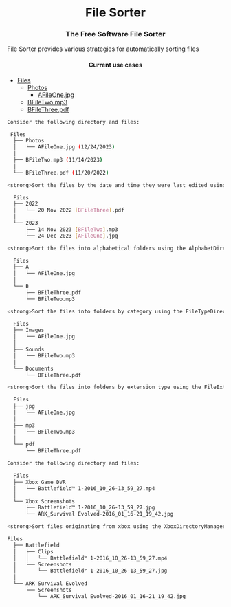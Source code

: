<h1 align="center">File Sorter</h1>
<h3 align="center">The Free Software File Sorter</h3>

File Sorter provides various strategies for automatically sorting files

<h4 align="center">Current use cases</h3>

 * [Files](./Files)
   * [Photos](./Photos)
     * [AFileOne.jpg](./Files/Photos/AFileOne.jpg)
   * [BFileTwo.mp3](./Files/BFileTwo.mp3)
   * [BFileThree.pdf](./Files/BFileThree.pdf)

```bash
Consider the following directory and files:

 Files
  ├── Photos
  │   └── AFileOne.jpg (12/24/2023)
  │ 
  ├── BFileTwo.mp3 (11/14/2023)
  │ 
  └── BFileThree.pdf (11/20/2022)

<strong>Sort the files by the date and time they were last edited using the DateTimeDirectoryManager.</strong>

  Files
  ├── 2022
  │   └── 20 Nov 2022 [BFileThree].pdf
  │ 
  └── 2023
      ├── 14 Nov 2023 [BFileTwo].mp3 
      └── 24 Dec 2023 [AFileOne].jpg        

<strong>Sort the files into alphabetical folders using the AlphabetDirectoryManager.</strong>

  Files
  ├── A
  │   └── AFileOne.jpg
  │ 
  └── B
      ├── BFileThree.pdf
      └── BFileTwo.mp3   

<strong>Sort the files into folders by category using the FileTypeDirectoryManager.</strong>

  Files
  ├── Images
  │   └── AFileOne.jpg
  │ 
  ├── Sounds
  │   └── BFileTwo.mp3   
  │ 
  └── Documents
      └── BFileThree.pdf

<strong>Sort the files into folders by extension type using the FileExtensionDirectoryManager.</strong>

  Files
  ├── jpg
  │   └── AFileOne.jpg
  │ 
  ├── mp3
  │   └── BFileTwo.mp3   
  │ 
  └── pdf
      └── BFileThree.pdf

Consider the following directory and files:

  Files
  ├── Xbox Game DVR
  │   └── Battlefield™ 1-2016_10_26-13_59_27.mp4
  │ 
  └── Xbox Screenshots
      ├── Battlefield™ 1-2016_10_26-13_59_27.jpg
      └── ARK_Survival Evolved-2016_01_16-21_19_42.jpg  

<strong>Sort files originating from xbox using the XboxDirectoryManager.</strong>

Files
  ├── Battlefield
  │   ├── Clips
  │   │   └── Battlefield™ 1-2016_10_26-13_59_27.mp4
  │   └── Screenshots
  │       └── Battlefield™ 1-2016_10_26-13_59_27.jpg
  │ 
  └── ARK Survival Evolved
      └── Screenshots
          └── ARK_Survival Evolved-2016_01_16-21_19_42.jpg

```